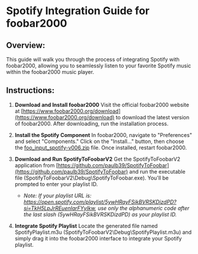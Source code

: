 # Spotify Integration Guide for foobar2000

## Overview:
This guide will walk you through the process of integrating Spotify with foobar2000, allowing you to seamlessly listen to your favorite Spotify music within the foobar2000 music player.

## Instructions:

1. **Download and Install foobar2000**
   Visit the official foobar2000 website at [https://www.foobar2000.org/download](https://www.foobar2000.org/download) to download the latest version of foobar2000. After downloading, run the installation process.

2. **Install the Spotify Component**
   In foobar2000, navigate to "Preferences" and select "Components." Click on the "Install..." button, then choose the [foo_input_spotify-v006.zip](https://github.com/FauxFaux/foo_input_spotify/wiki) file. Once installed, restart foobar2000.

3. **Download and Run SpotifyToFoobarV2**
   Get the SpotifyToFoobarV2 application from [https://github.com/paulb39/SpotifyToFoobar](https://github.com/paulb39/SpotifyToFoobar) and run the executable file (SpotifyToFoobarV2\Debug\SpotifyToFoobar.exe). You'll be prompted to enter your playlist ID.

   - *Note: If your playlist URL is: https://open.spotify.com/playlist/5ywHRayFSikBVRSKDizdPD?si=TkH5LpJrREuenIarFYyIkw, use only the alphanumeric code after the last slash (5ywHRayFSikBVRSKDizdPD) as your playlist ID.*

4. **Integrate Spotify Playlist**
   Locate the generated file named SpotifyPlaylist.m3u (SpotifyToFoobarV2\Debug\SpotifyPlaylist.m3u) and simply drag it into the foobar2000 interface to integrate your Spotify playlist.
